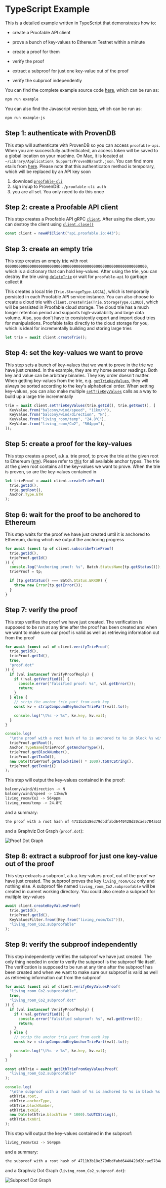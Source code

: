 # TypeScript Example

This is a detailed example written in TypeScript that demonstrates how to:

- create a Proofable API client

- prove a bunch of key-values to Ethereum Testnet within a minute

- create a proof for them

- verify the proof

- extract a subproof for just one key-value out of the proof

- verify the subproof independently

You can find the complete example source code [here](https://github.com/SouthbankSoftware/proofable/blob/master/node_sdk/src/examples/typescript.ts), which can be run as:

```zsh
npm run example
```

You can also find the Javascript version [here](https://github.com/SouthbankSoftware/proofable/blob/master/node_sdk/src/examples/javascript.js), which can be run as:

```zsh
npm run example-js
```

## Step 1: authenticate with ProvenDB

This step will authenticate with ProvenDB so you can access `proofable-api`. When you are successfully authenticated, an access token will be saved to a global location on your machine. On Mac, it is located at `~/Library/Application\ Support/ProvenDB/auth.json`. You can find more etails from [here](https://docs.proofable.io/node_sdk/reference/index.html#getauthmetadata). Please note that this authenticaton method is temporary, which will be replaced by an API key soon

1. download [`proofable-cli`](../cli/installation.md)
2. sign in/up to ProvenDB: `./proofable-cli auth`
3. you are all set. You only need to do this once

## Step 2: create a Proofable API client

This step creates a Proofable API gRPC [`client`](https://docs.proofable.io/node_sdk/reference/classes/_index_.apiclient.html). After using the client, you can destroy the client using [`client.close()`](https://docs.proofable.io/node_sdk/reference/classes/_index_.apiclient.html#close)

```typescript
const client = newAPIClient("api.proofable.io:443");
```

## Step 3: create an empty trie

This step creates an empty [trie](../concepts/trie.md) with root `0000000000000000000000000000000000000000000000000000000000000000`, which is a dictionary that can hold key-values. After using the trie, you can destroy the trie using [`deleteTrie`](https://docs.proofable.io/node_sdk/reference/classes/_index_.apiclient.html#deletetrie) or wait for `proofable-api` to garbage collect it

This creates a local trie (`Trie.StorageType.LOCAL`), which is temporarily persisted in each Proofable API service instance. You can also choose to create a cloud trie with `client.createTrie(Trie.StorageType.CLOUD)`, which will be persisted in Proofable cloud storage. The cloud trie has a much longer retention period and supports high-availability and large data volume. Also, you don't have to consistently export and import cloud tries for manipulations. Proofable talks directly to the cloud storage for you, which is ideal for incrementally building and storing large tries

```typescript
let trie = await client.createTrie();
```

## Step 4: set the key-values we want to prove

This step sets a bunch of key-values that we want to prove in the trie we have just created. In the example, they are my home sensor readings. Both key and value can be arbitrary binaries. They key order doesn't matter. When getting key-values from the trie, e.g. [`getTrieKeyValues`](https://docs.proofable.io/node_sdk/reference/classes/_index_.apiclient.html#gettriekeyvalues), they will always be sorted according to the key's alphabetical order. When setting key-values, you can also make multiple [`setTrieKeyValues`](https://docs.proofable.io/node_sdk/reference/classes/_index_.apiclient.html#settriekeyvalues) calls as a way to build up a large trie incrementally

```typescript
trie = await client.setTrieKeyValues(trie.getId(), trie.getRoot(), [
  KeyValue.from("balcony/wind/speed", "11km/h"),
  KeyValue.from("balcony/wind/direction", "N"),
  KeyValue.from("living_room/temp", "24.8℃"),
  KeyValue.from("living_room/Co2", "564ppm"),
]);
```

## Step 5: create a proof for the key-values

This step creates a proof, a.k.a. trie proof, to prove the trie at the given root to Ethereum ([`ETH`](../grpc/anchor_service.html#anchortype)). Please refer to [this](../concepts/anchor_types.md) for all available anchor types. The trie at the given root contains all the key-values we want to prove. When the trie is proven, so are the key-values contained in

```typescript
let trieProof = await client.createTrieProof(
  trie.getId(),
  trie.getRoot(),
  Anchor.Type.ETH
);
```

## Step 6: wait for the proof to be anchored to Ethereum

This step waits for the proof we have just created until it is anchored to Ethereum, during which we output the anchoring progress

```typescript
for await (const tp of client.subscribeTrieProof(
  trie.getId(),
  trieProof.getId()
)) {
  console.log("Anchoring proof: %s", Batch.StatusName[tp.getStatus()]);
  trieProof = tp;

  if (tp.getStatus() === Batch.Status.ERROR) {
    throw new Error(tp.getError());
  }
}
```

## Step 7: verify the proof

This step verifies the proof we have just created. The verification is supposed to be run at any time after the proof has been created and when we want to make sure our proof is valid as well as retrieving information out from the proof

```typescript
for await (const val of client.verifyTrieProof(
  trie.getId(),
  trieProof.getId(),
  true,
  "proof.dot"
)) {
  if (val instanceof VerifyProofReply) {
    if (!val.getVerified()) {
      console.error("falsified proof: %s", val.getError());
      return;
    }
  } else {
    // strip the anchor trie part from each key
    const kv = stripCompoundKeyAnchorTriePart(val).to();

    console.log("\t%s -> %s", kv.key, kv.val);
  }
}

console.log(
  "\nthe proof with a root hash of %s is anchored to %s in block %s with transaction %s on %s, which can be viewed at %s",
  trieProof.getRoot(),
  Anchor.TypeName[trieProof.getAnchorType()],
  trieProof.getBlockNumber(),
  trieProof.getTxnId(),
  new Date(trieProof.getBlockTime() * 1000).toUTCString(),
  trieProof.getTxnUri()
);
```

This step will output the key-values contained in the proof:

```zsh
balcony/wind/direction -> N
balcony/wind/speed -> 11km/h
living_room/Co2 -> 564ppm
living_room/temp -> 24.8℃
```

and a summary:

```zsh
the proof with a root hash of 4711b3b18e379dbdfabd6440428d20cae5784a518605acec48e126e33383f24e is anchored to ETH in block 6231667 with transaction 8e26def59e1a7289e6c322bc49ee4f23f015c17cebafa53c19b6e34561270232 at Tue, 31 Mar 2020 15:33:10 AEDT, which can be viewed at https://rinkeby.etherscan.io/tx/0x8e26def59e1a7289e6c322bc49ee4f23f015c17cebafa53c19b6e34561270232
```

and a Graphviz Dot Graph (`proof.dot`):

![Proof Dot Graph](https://github.com/SouthbankSoftware/proofable/raw/master/docs/images/example_proof.svg)

## Step 8: extract a subproof for just one key-value out of the proof

This step extracts a subproof, a.k.a. key-values proof, out of the proof we have just created. The subproof proves the key `living_room/Co2` only and nothing else. A subproof file named `living_room_Co2.subproofable` will be created in current working directory. You could also create a subproof for multiple key-values

```typescript
await client.createKeyValuesProof(
  trie.getId(),
  trieProof.getId(),
  KeyValuesFilter.from([Key.from("living_room/Co2")]),
  "living_room_Co2.subproofable"
);
```

## Step 9: verify the subproof independently

This step independently verifies the subproof we have just created. The only thing needed in order to verify the subproof is the subproof file itself. The verification is supposed to be run at any time after the subproof has been created and when we want to make sure our subproof is valid as well as retrieving information out from the subproof

```typescript
for await (const val of client.verifyKeyValuesProof(
  "living_room_Co2.subproofable",
  true,
  "living_room_Co2_subproof.dot"
)) {
  if (val instanceof VerifyProofReply) {
    if (!val.getVerified()) {
      console.error("falsified subproof: %s", val.getError());
      return;
    }
  } else {
    // strip the anchor trie part from each key
    const kv = stripCompoundKeyAnchorTriePart(val).to();

    console.log("\t%s -> %s", kv.key, kv.val);
  }
}

const ethTrie = await getEthTrieFromKeyValuesProof(
  "living_room_Co2.subproofable"
);

console.log(
  "\nthe subproof with a root hash of %s is anchored to %s in block %s with transaction %s on %s, which can be viewed at %s",
  ethTrie.root,
  ethTrie.anchorType,
  ethTrie.blockNumber,
  ethTrie.txnId,
  new Date(ethTrie.blockTime * 1000).toUTCString(),
  ethTrie.txnUri
);
```

This step will output the key-values contained in the subproof:

```zsh
living_room/Co2 -> 564ppm
```

and a summary:

```zsh
the subproof with a root hash of 4711b3b18e379dbdfabd6440428d20cae5784a518605acec48e126e33383f24e is anchored to ETH in block 6231667 with transaction 8e26def59e1a7289e6c322bc49ee4f23f015c17cebafa53c19b6e34561270232 at Tue, 31 Mar 2020 15:33:10 AEDT, which can be viewed at https://rinkeby.etherscan.io/tx/0x8e26def59e1a7289e6c322bc49ee4f23f015c17cebafa53c19b6e34561270232
```

and a Graphviz Dot Graph (`living_room_Co2_subproof.dot`):

![Subproof Dot Graph](https://github.com/SouthbankSoftware/proofable/raw/master/docs/images/example_subproof.svg)
